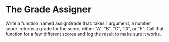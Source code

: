 # The Grade Assigner

Write a function named assignGrade that:
takes 1 argument, a number score.
returns a grade for the score, either "A", "B", "C", "D", or "F".
Call that function for a few different scores and log the result to make sure it works.
